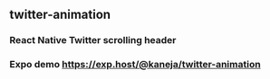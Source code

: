 ## twitter-animation
### React Native Twitter scrolling header
### Expo demo https://exp.host/@kaneja/twitter-animation
